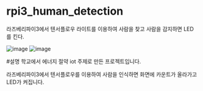 # rpi3_human_detection
라즈베리파이3에서 텐서플로우 라이트를 이용하여 사람을 찾고 사람을 감지하면 LED를 킨다.



![image](https://user-images.githubusercontent.com/68237656/172327631-a84f65f4-91b6-49cd-8ed2-ea78842ad2a1.png)
![image](https://user-images.githubusercontent.com/68237656/172327673-7147e10a-caa2-4fb2-8fb8-ed8068b4d14d.png)

#설명
학교에서 에너지 절약 iot 주제로 만든 프로젝트입니다.

라즈베리파이3에서 텐서플로우를 이용하여 사람을 인식하면 화면에 카운트가 올라가고 LED가 켜집니다.
